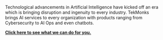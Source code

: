 Technological advancements in Artificial Intelligence have kicked off an era which is bringing disruption and ingenuity to every industry.  TekMonks brings AI services to every organization with products ranging from Cybersecurity to AI Ops and even chatbots. 

[**Click here to see what we can do for you.**]({{#makeLink}}./article.html?article_path=./solutions/ai.md&menu_path=.menus/en{{/makeLink}})